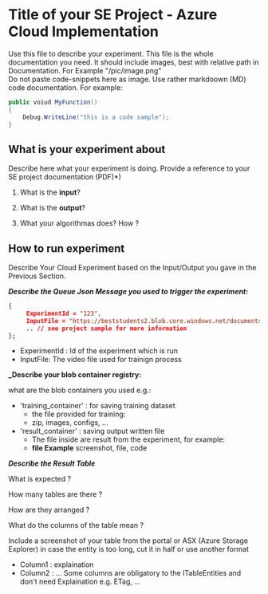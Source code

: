 # Title of your SE Project - Azure Cloud Implementation

Use this file to describe your experiment.
This file is the whole documentation you need.
It should include images, best with relative path in Documentation. For Example "/pic/image.png"  
Do not paste code-snippets here as image. Use rather markdoown (MD) code documentation.
For example:

~~~csharp
public voiud MyFunction()
{
    Debug.WriteLine("this is a code sample");
}
~~~


## What is your experiment about

Describe here what your experiment is doing. Provide a reference to your SE project documentation (PDF)*)

1. What is the **input**?

2. What is the **output**?

3. What your algorithmas does? How ?

## How to run experiment

Describe Your Cloud Experiment based on the Input/Output you gave in the Previous Section.

**_Describe the Queue Json Message you used to trigger the experiment:_**  

~~~json
{
     ExperimentId = "123",
     InputFile = "https://beststudents2.blob.core.windows.net/documents2/daenet.mp4",
     .. // see project sample for more information 
};
~~~

- ExperimentId : Id of the experiment which is run  
- InputFile: The video file used for trainign process  

**_Describe your blob container registry:**  

what are the blob containers you used e.g.:  
- 'training_container' : for saving training dataset  
  - the file provided for training:  
  - zip, images, configs, ...  
- 'result_container' : saving output written file  
  - The file inside are result from the experiment, for example:  
  - **file Example** screenshot, file, code  


**_Describe the Result Table_**

 What is expected ?
 
 How many tables are there ? 
 
 How are they arranged ?
 
 What do the columns of the table mean ?
 
 Include a screenshot of your table from the portal or ASX (Azure Storage Explorer) in case the entity is too long, cut it in half or use another format
 
 - Column1 : explaination
 - Column2 : ...
Some columns are obligatory to the ITableEntities and don't need Explaination e.g. ETag, ...
 
